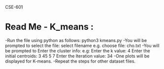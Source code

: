 CSE-601

Read Me - K_means :
=================================================================

-Run the file using python as follows:
	python3 kmeans.py 
-You will be prompted to select the file:
	select filename
	e.g. choose file: cho.txt 
-You will be prompted to Enter the cluster info:
	e.g: Enter the k value: 4
		 Enter the initial centroids: 3 45 5 7
		 Enter the Iteration value: 34
-One plots will be displayed for K-means.
-Repeat the steps for other dataset files.
